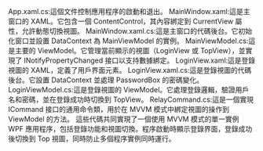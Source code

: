 App.xaml.cs:這個文件控制應用程序的啟動和退出。
MainWindow.xaml:這是主窗口的 XAML。它包含一個 ContentControl，其內容綁定到 CurrentView 屬性，允許動態切換視圖。
MainWindow.xaml.cs:這是主窗口的代碼後台。它初始化窗口並設置 DataContext 為 MainViewModel 的實例。
MainViewModel.cs:這是主要的 ViewModel。它管理當前顯示的視圖（LoginView 或 TopView），並實現了 INotifyPropertyChanged 接口以支持數據綁定。
LoginView.xaml:這是登錄視圖的 XAML，定義了用戶界面元素。
LoginView.xaml.cs:這是登錄視圖的代碼後台。它設置 DataContext 並處理 PasswordBox 的密碼變化。
LoginViewModel.cs:這是登錄視圖的 ViewModel。它處理登錄邏輯，驗證用戶名和密碼，並在登錄成功時切換到 TopView。
RelayCommand.cs:這是一個實現 ICommand 接口的通用命令類，用於在 MVVM 模式中綁定視圖的操作到 ViewModel 的方法。
這些代碼共同實現了一個使用 MVVM 模式的單一實例 WPF 應用程序，包括登錄功能和視圖切換。程序啟動時顯示登錄界面，登錄成功後切換到 Top 視圖，同時防止多個程序實例同時運行。
